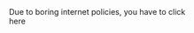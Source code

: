 <!DOCTYPE html>
<html>
<head>
<style>
body {
	
	--bg-width: 100%; /* Define CSS variables */
    --bg-height: 100%; 
    background-image: url('install-screen.jpg');
    background-repeat: no-repeat;
    background-attachment: fixed;
    background-position: left;
    background-size: var(--bg-width) var(--bg-height); /* Control size using variables */
    display: flex;
    justify-content: left;
    align-items: left;
    height: 100vh;
    margin: 0;
}

p {

	text-align: left; /* Align text to the left */
    color: black; /* Adjust color if needed for visibility */
    position: absolute;
    top: 48%; /* Adjust this value to move the text vertically */
    left: 8%; /* Adjust this value to move the text horizontally */
    transform: translate(11%, -50%);
    font-size: calc(1px + 1vw); /* Initial size of 16px plus responsive adjustment */
    max-height: 400px; /* Set a maximum height for the text container */
    max-width: 950px; /* Set a maximum width for the text container */
    overflow: auto; /* Add scroll bar if content exceeds max-height or max-width */
    background-color: rgba(255, 255, 255, 0); /* Fully transparent background */
}

.container {
	
 	text-align: center;
    position: relative;
    min-width: 400%;
    min-height: 100%;


    width: auto;
    height:auto;
}

video {

    position: absolute;
    top: 0;
    left: 0;
    width: 400vh;
    height: 100vh;
    object-fit: cover;
    z-index: 1; /* Ensure the video appears above other elements */
}

#link-image1 {

	position: absolute;
    top: 20%; /* Adjust this value to move the image vertically */
    left: 90%; /* Adjust this value to move the image horizontally */
    width: 100px; /* Adjust this value to set the width of the image */
    height: 100px; /* Adjust this value to set the height of the image */
    transform: translate(-50%, -50%);
    z-index: 0; /* Ensure the image appears below the video */
}

#link-image2 {

	position: absolute;
    top: 30%; /* Adjust this value to move the image vertically */
    left: 85%; /* Adjust this value to move the image horizontally */
    width: 42px; /* Adjust this value to set the width of the image */
    height: 35px; /* Adjust this value to set the height of the image */
    transform: translate(-50%, -50%);
    z-index: 0; /* Ensure the image appears below the video */
}

#link-image3 {

	position: absolute;
    top: 20%; /* Adjust this value to move the image vertically */
    left: 85%; /* Adjust this value to move the image horizontally */
    width: 35px; /* Adjust this value to set the width of the image */
    height: 35px; /* Adjust this value to set the height of the image */
    transform: translate(-50%, -50%);
    z-index: 0; /* Ensure the image appears below the video */
}

#prompt {

	position: fixed;
    top: 50%;
    left: 50%;
    transform: translate(-50%, -50%);
    background-color: rgba(0, 0, 0, 0.8);
    color: white; /* Change text color to white */
    padding: 20px;
    border-radius: 10px;
    z-index: 10;
    text-align: center;
}

</style>
</head>
<body style="--bg-width: 100%; --bg-height: 100%;">
<div id="prompt">Due to boring internet policies, you have to click<br> here </div>
<div class="container" id="content" style="display: none;">
    <p>My Portfolio<br>
    Hi there, I'm @Craig Smith.<br><br>
    About Me<br>
    As of writing this, I am currently 19 years old with a mad facination of technology,that does not end with computers.
    When work is involved, I am very persistant. When somthing is set out in front of me, I always go the full mile to get the work done 
    at a good level of quality. I always make sure the work is sent in either early or on time.
    Growing up in the gray and misurable Rhondda, with no intrest in sports like all the other kids, My mind would naturally take an intrest in
    what was around me,that being technology. my specific facination, in perticular would be on how computers systems work and the development of the pc. while nowadays, its the possiblity that drives me forword in the subject.<br><br>
	Currently<br>
	Currently, I am on my first year of a four year Computer science course that includes a foundation year for an undergraduate degree. 
	Up until now, the course has opened me up to a mountain of new skills such as coding, website design, Cyber Security, Cryptography and database design. All of these subject
	fit well into my intrest on how these systems work.
    Skills
    As of now, my knowlege only span to a few coding languages such as c++, sql, HTML and Python. In cyber security I have learned verious encryption
	methodes such as The Caeser Cipher and vigenere cipher. I have also looked into cyber forensic and its process. Additionaly I have also learnt how to create a working
	database using SQL and Microsoft acces, and I use online tools such as draw IO to plan and structire the database. I Also know how to create a website using HTML while Also
	using tools like draw IO to help design them.<br>
    
    <img src="c++.png" alt="Image 1" style="width:150px;height:100px;"> <img src="html5-logo.png" alt="Image 2" style="width:100px;height:100px;"> <img src="sql-database.png" alt="Image 3" style="width:100px;height:100px;"> <img src="Python.png" alt="Image 4" style="width:100px;height:100px;"><br><br>
    Recent Projects<br>
    As of recently, the recent projects that I have been doing are for my Programming module. This is so far for assignment 2.
    I have also been doing work for a database in Information Management, Assurance And Security. I have also been working on a website 
	for Professionalism, Employability, Enterprise, and Problem-Solving. Here's a list of work completed recently:<br>
    . Weight conversion table in C++: This is where the code has to convert imperial tones to pounds and Kilograms, using
	a loop. The code has to keep doing this in veriable of two until it reaches 20 imperial tons.<br>
    . Average speed in C++: In this code I had to input the time and distance between points x, y and z then the code puts that into an argument.
	Then that information had to be used to calculate the speed in KPH.<br>
    . Isosceles Triangle Class in C++: In this code, I had to create a program that would takes user inputs of the base and height of the
	triangle, then run that as a class, then take that information and use it to calculate the area and perimaters of the triangle.<br>
    . Student Performance Class in C++: This is simular to the Isosceles Triangle code but its about students score that needs to be calculated
	as a performance score, that then needs to be given a grade. There should be a verifaction of if the numbers go above 100.<br>
    . Grade Analysis in C++: In this code I need to create an array that take 10 student test score. It then should find all the score above 50
	and count how many there are.<br>
    . Identical Array in C++: In this code, I needed to write somthing that recognises that the valuse in two arrays are the same or not, and then
	output a message depending if they are identical or not.<br>
    . Number of Occurrences in C++: I needed to write code that would look through an array filled with names and count how many times a user-
	specified name occures in the list. If it does it should say how many times it appered. if not it should say it dosent apear on the list.<br>
    . Lottery Winners in C++: This was simuler to the identical arrays work but, it only has to be a number, not the whole array<br>
    . Test Score #1 in C++: In this code, I needed to create an array that holds any amount of elements defined by the user. Once every number
	is entered, it should sort them in assending order while also calculating the average score.<br>
    . Test Score #2 in C++: This builds off of Test Score #1, but This time it needs to pair both names and scores while still calculating the average score. <br>
    . Sports Team Database in SQL: For my final Information Management, Assurance And Security modual I needed to create a database for a sports
	club that holds the team, Players, physios, headcoach, club and match. I then needed to run querys to get answers for certain question outlined in the breif.
	GitHub Portfolio in HTML: As you can see from this portfolio, this to is the assignment for Professionalism, Employability, Enterprise, and Problem-Solving.<br>
	<br>
	There is the list of work that I can Show in the reposatory.<br><br>
    Hobbies<br>
    During The time I have between assisgnments, I fill it in by doing a few of my favourite activitys. The number one activity I like to do is play on my
	Guitar. From a young age, I have always been facinated by the music of yesteryear such has Black Sabboth, The Rolling Stones, Motorhead, The Beatles and even 
	Jimi Hendrix. So when I saved enough money, I ordered my very first guitar, a black stratacaster clone. This served me for a few years, but it wasnt great, so once
	I had a bit more money, I dicided to make my wallet cry a bit more, and bought a brand new Gibson les paul from the custome shop.<br><br>
	Another activity I do is tinkering around with my computers. Not to long ago I built a retro gaming pc using parts that were recommended on the back of the crysis gmaebox, and ever since I have been
	constantly messing around with that rig and my main gaming rig.<br><br>
	One final activity that I do is to either sit down with a good book or watch old movies or tv shows. I have been recently enjoying the Jeremy brett adaptation of 
	Sherlock Holmes Novel.
    </p>
    <video id="background-video" src="intro.mp4" autoplay muted>
        Your browser does not support the video tag.
    </video>
    <a href="https://www.youtube.com/watch?v=dQw4w9WgXcQ">
        <img id="link-image1" src="Pixel_present3.png" alt="Your Image">
    </a>
	<a href="https://www.coolmathgames.com/0-run-3">
        <img id="link-image2" src="game-controller.png" alt="Your Image">
    </a>
	</a>
	<a href="https://www.youtube.com/@DankPods">
        <img id="link-image3" src="8-bit-youtube.png" alt="Your Image">
    </a>
    <audio id="background-audio" src="Windows-95.wav" style="display: none;">
        Your browser does not support the audio element.
    </audio>
</div>
<script>
	document.getElementById('prompt').addEventListener('click', function() {
    document.getElementById('prompt').style.display = 'none';
    document.getElementById('content').style.display = 'block';
    var video = document.getElementById('background-video');
    video.muted = false;
    video.play(); 
});

document.getElementById('background-video').addEventListener('ended', function() {
    this.style.display = 'none';
    var audio = document.getElementById('background-audio');
    audio.play();
    document.body.style.backgroundImage = "url('windows-95-pc.jpg')"; // Change background image
});
</script>
</body>
</html>

